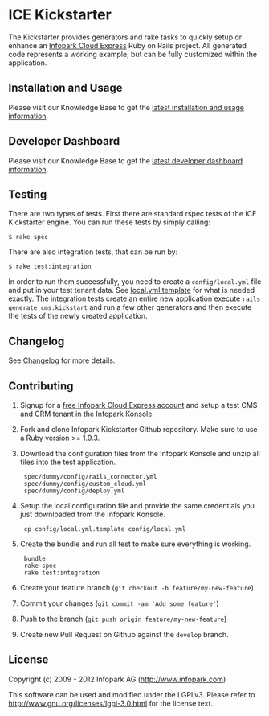 # ICE Kickstarter

The Kickstarter provides generators and rake tasks to quickly setup or enhance an [Infopark
Cloud Express](http://infopark.de/infopark-cloud-express) Ruby on Rails project. All generated code
represents a working example, but can be fully customized within the application.


## Installation and Usage

Please visit our Knowledge Base to get the
[latest installation and usage information](https://kb.infopark.de/89b37c1667cda31a/kurzanleitung-zum-gebrauch?locale=en).


## Developer Dashboard

Please visit our Knowledge Base to get the
[latest developer dashboard information](https://kb.infopark.de/638a180eaff436f6/the-developer-dashboard?locale=en).


## Testing

There are two types of tests. First there are standard rspec tests of the ICE Kickstarter engine.
You can run these tests by simply calling:

    $ rake spec

There are also integration tests, that can be run by:

    $ rake test:integration

In order to run them successfully, you need to create a ```config/local.yml``` file and put in your
test tenant data. See [local.yml.template](https://github.com/infopark/ice_kickstarter/blob/master/config/local.yml.template)
for what is needed exactly. The integration tests create an entire new application execute
```rails generate cms:kickstart``` and run a few other generators and then execute the tests of the
newly created application.


## Changelog

See [Changelog](https://github.com/infopark/ice_kickstarter/blob/master/CHANGELOG.md) for more
details.


## Contributing

1. Signup for a [free Infopark Cloud Express account](https://www.infopark.de/) and setup a test CMS and CRM tenant in the
   Infopark Konsole.
2. Fork and clone Infopark Kickstarter Github repository. Make sure to use a Ruby version >= 1.9.3.
3. Download the configuration files from the Infopark Konsole and unzip all files into the test
   application.

        spec/dummy/config/rails_connector.yml
        spec/dummy/config/custom_cloud.yml
        spec/dummy/config/deploy.yml

4. Setup the local configuration file and provide the same credentials you just downloaded from the
   Infopark Konsole.

        cp config/local.yml.template config/local.yml

5. Create the bundle and run all test to make sure everything is working.

        bundle
        rake spec
        rake test:integration

6. Create your feature branch (`git checkout -b feature/my-new-feature`)
7. Commit your changes (`git commit -am 'Add some feature'`)
8. Push to the branch (`git push origin feature/my-new-feature`)
9. Create new Pull Request on Github against the `develop` branch.


## License
Copyright (c) 2009 - 2012 Infopark AG (http://www.infopark.com)

This software can be used and modified under the LGPLv3. Please refer to http://www.gnu.org/licenses/lgpl-3.0.html for the license text.